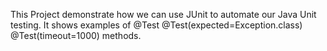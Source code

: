This Project demonstrate how we can use JUnit to automate our Java Unit testing. 
It shows examples of @Test @Test(expected=Exception.class) @Test(timeout=1000) methods.